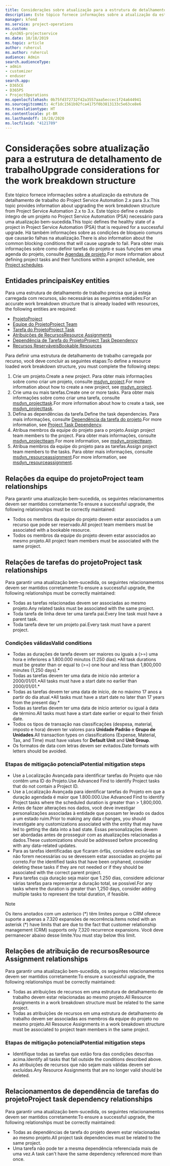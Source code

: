 ```yaml
---
title: Considerações sobre atualização para a estrutura de detalhamento de trabalho
description: Este tópico fornece informações sobre a atualização da estrutura de detalhamento de trabalho do Project Service Automation 2.x para 3.x.
manager: kfend
ms.service: project-operations
ms.custom:
- dyn365-projectservice
ms.date: 10/18/2019
ms.topic: article
author: ruhercul
ms.author: ruhercul
audience: Admin
search.audienceType:
- admin
- customizer
- enduser
search.app:
- D365CE
- D365PS
- ProjectOperations
ms.openlocfilehash: 0b75fd372732f42a3557aaa5eccec1f24a644941
ms.sourcegitcommit: 4cf1dc1561b92fca4175f0b3813133c5e63ce8e6
ms.translationtype: HT
ms.contentlocale: pt-BR
ms.lasthandoff: 10/28/2020
ms.locfileid: "4121789"
---
```

# <a name="upgrade-considerations-for-the-work-breakdown-structure"></a><span data-ttu-id="402fc-103">Considerações sobre atualização para a estrutura de detalhamento de trabalho</span><span class="sxs-lookup"><span data-stu-id="402fc-103">Upgrade considerations for the work breakdown structure</span></span>
<span data-ttu-id="402fc-104">Este tópico fornece informações sobre a atualização da estrutura de detalhamento de trabalho do Project Service Automation 2.x para 3.x.</span><span class="sxs-lookup"><span data-stu-id="402fc-104">This topic provides information about upgrading the work breakdown structure from Project Service Automation 2.x to 3.x.</span></span> <span data-ttu-id="402fc-105">Este tópico define o estado íntegro de um projeto no Project Service Automation (PSA) necessário para uma atualização bem-sucedida.</span><span class="sxs-lookup"><span data-stu-id="402fc-105">This topic defines the healthy state of a project in Project Service Automation (PSA) that is required for a successful upgrade.</span></span> <span data-ttu-id="402fc-106">Há também informações sobre as condições de bloqueio comuns que causarão falhas na atualização.</span><span class="sxs-lookup"><span data-stu-id="402fc-106">There is also information about the common blocking conditions that will cause upgrade to fail.</span></span> <span data-ttu-id="402fc-107">Para obter mais informações sobre como definir tarefas do projeto e suas funções em uma agenda do projeto, consulte [Agendas de projeto](project-creating.md).</span><span class="sxs-lookup"><span data-stu-id="402fc-107">For more information about defining project tasks and their functions within a project schedule, see [Project schedules](project-creating.md).</span></span>

## <a name="key-entities"></a><span data-ttu-id="402fc-108">Entidades principais</span><span class="sxs-lookup"><span data-stu-id="402fc-108">Key entities</span></span>
<span data-ttu-id="402fc-109">Para uma estrutura de detalhamento de trabalho precisa que já esteja carregada com recursos, são necessárias as seguintes entidades:</span><span class="sxs-lookup"><span data-stu-id="402fc-109">For an accurate work breakdown structure that is already loaded with resources, the following entities are required:</span></span>

- [<span data-ttu-id="402fc-110">Projeto</span><span class="sxs-lookup"><span data-stu-id="402fc-110">Project</span></span>](https://docs.microsoft.com/dynamics365/customerengagement/on-premises/developer/entities/msdyn_project)
- [<span data-ttu-id="402fc-111">Equipe do Projeto</span><span class="sxs-lookup"><span data-stu-id="402fc-111">Project Team</span></span>](https://docs.microsoft.com/dynamics365/customerengagement/on-premises/developer/entities/msdyn_projectteam)
- [<span data-ttu-id="402fc-112">Tarefa do Projeto</span><span class="sxs-lookup"><span data-stu-id="402fc-112">Project Task</span></span>](https://docs.microsoft.com/dynamics365/customerengagement/on-premises/developer/entities/msdyn_projecttask)
- [<span data-ttu-id="402fc-113">Atribuições de Recursos</span><span class="sxs-lookup"><span data-stu-id="402fc-113">Resource Assignments</span></span>](https://docs.microsoft.com/dynamics365/customerengagement/on-premises/developer/entities/msdyn_resourceassignment)
- [<span data-ttu-id="402fc-114">Dependência de Tarefa do Projeto</span><span class="sxs-lookup"><span data-stu-id="402fc-114">Project Task Dependency</span></span>](https://docs.microsoft.com/dynamics365/customerengagement/on-premises/developer/entities/msdyn_projecttaskdependency)
- [<span data-ttu-id="402fc-115">Recursos Reserváveis</span><span class="sxs-lookup"><span data-stu-id="402fc-115">Bookable Resources</span></span>](https://docs.microsoft.com/dynamics365/customerengagement/on-premises/developer/entities/bookableresource)

<span data-ttu-id="402fc-116">Para definir uma estrutura de detalhamento de trabalho carregada por recurso, você deve concluir as seguintes etapas:</span><span class="sxs-lookup"><span data-stu-id="402fc-116">To define a resource loaded work breakdown structure, you must complete the following steps:</span></span>

1. <span data-ttu-id="402fc-117">Crie um projeto.</span><span class="sxs-lookup"><span data-stu-id="402fc-117">Create a new project.</span></span> <span data-ttu-id="402fc-118">Para obter mais informações sobre como criar um projeto, consulte [msdyn_project](https://docs.microsoft.com/dynamics365/customerengagement/on-premises/developer/entities/msdyn_project).</span><span class="sxs-lookup"><span data-stu-id="402fc-118">For more information about how to create a new project, see [msdyn_project](https://docs.microsoft.com/dynamics365/customerengagement/on-premises/developer/entities/msdyn_project).</span></span>
2. <span data-ttu-id="402fc-119">Crie uma ou mais tarefas.</span><span class="sxs-lookup"><span data-stu-id="402fc-119">Create one or more tasks.</span></span> <span data-ttu-id="402fc-120">Para obter mais informações sobre como criar uma tarefa, consulte [msdyn_projecttask](https://docs.microsoft.com/dynamics365/customerengagement/on-premises/developer/entities/msdyn_projecttask).</span><span class="sxs-lookup"><span data-stu-id="402fc-120">For more information about how to create a task, see [msdyn_projecttask](https://docs.microsoft.com/dynamics365/customerengagement/on-premises/developer/entities/msdyn_projecttask).</span></span>
3. <span data-ttu-id="402fc-121">Defina as dependências da tarefa.</span><span class="sxs-lookup"><span data-stu-id="402fc-121">Define the task dependencies.</span></span> <span data-ttu-id="402fc-122">Para mais informações, consulte [Dependência da tarefa do projeto](https://docs.microsoft.com/dynamics365/customerengagement/on-premises/developer/entities/msdyn_projecttaskdependency).</span><span class="sxs-lookup"><span data-stu-id="402fc-122">For more information, see [Project Task Dependency](https://docs.microsoft.com/dynamics365/customerengagement/on-premises/developer/entities/msdyn_projecttaskdependency).</span></span>
4. <span data-ttu-id="402fc-123">Atribua membros da equipe do projeto para o projeto.</span><span class="sxs-lookup"><span data-stu-id="402fc-123">Assign project team members to the project.</span></span> <span data-ttu-id="402fc-124">Para obter mais informações, consulte [msdyn_projectteam](https://docs.microsoft.com/dynamics365/customerengagement/on-premises/developer/entities/msdyn_projectteam).</span><span class="sxs-lookup"><span data-stu-id="402fc-124">For more information, see [msdyn_projectteam](https://docs.microsoft.com/dynamics365/customerengagement/on-premises/developer/entities/msdyn_projectteam).</span></span>
5. <span data-ttu-id="402fc-125">Atribua membros da equipe do projeto para as tarefas.</span><span class="sxs-lookup"><span data-stu-id="402fc-125">Assign project team members to the tasks.</span></span> <span data-ttu-id="402fc-126">Para obter mais informações, consulte [msdyn_resourceassignment](https://docs.microsoft.com/dynamics365/customerengagement/on-premises/developer/entities/msdyn_resourceassignment).</span><span class="sxs-lookup"><span data-stu-id="402fc-126">For more information, see [msdyn_resourceassignment](https://docs.microsoft.com/dynamics365/customerengagement/on-premises/developer/entities/msdyn_resourceassignment).</span></span>

## <a name="project-team-relationships"></a><span data-ttu-id="402fc-127">Relações da equipe do projeto</span><span class="sxs-lookup"><span data-stu-id="402fc-127">Project team relationships</span></span>

<span data-ttu-id="402fc-128">Para garantir uma atualização bem-sucedida, os seguintes relacionamentos devem ser mantidos corretamente:</span><span class="sxs-lookup"><span data-stu-id="402fc-128">To ensure a successful upgrade, the following relationships must be correctly maintained:</span></span>
- <span data-ttu-id="402fc-129">Todos os membros da equipe do projeto devem estar associados a um recurso que pode ser reservado.</span><span class="sxs-lookup"><span data-stu-id="402fc-129">All project team members must be associated with a bookable resource.</span></span>
- <span data-ttu-id="402fc-130">Todos os membros da equipe do projeto devem estar associados ao mesmo projeto.</span><span class="sxs-lookup"><span data-stu-id="402fc-130">All project team members must be associated with the same project.</span></span> 

## <a name="project-task-relationships"></a><span data-ttu-id="402fc-131">Relações de tarefas do projeto</span><span class="sxs-lookup"><span data-stu-id="402fc-131">Project task relationships</span></span>
<span data-ttu-id="402fc-132">Para garantir uma atualização bem-sucedida, os seguintes relacionamentos devem ser mantidos corretamente:</span><span class="sxs-lookup"><span data-stu-id="402fc-132">To ensure a successful upgrade, the following relationships must be correctly maintained:</span></span>

- <span data-ttu-id="402fc-133">Todas as tarefas relacionadas devem ser associadas ao mesmo projeto.</span><span class="sxs-lookup"><span data-stu-id="402fc-133">Any related tasks must be associated with the same project.</span></span>
- <span data-ttu-id="402fc-134">Toda tarefa de linha deve ter uma tarefa pai.</span><span class="sxs-lookup"><span data-stu-id="402fc-134">Every line task must have a parent task.</span></span>
- <span data-ttu-id="402fc-135">Toda tarefa deve ter um projeto pai.</span><span class="sxs-lookup"><span data-stu-id="402fc-135">Every task must have a parent project.</span></span>

### <a name="valid-conditions"></a><span data-ttu-id="402fc-136">Condições válidas</span><span class="sxs-lookup"><span data-stu-id="402fc-136">Valid conditions</span></span>

- <span data-ttu-id="402fc-137">Todas as durações de tarefa devem ser maiores ou iguais a (>=) uma hora e inferiores a 1.800.000 minutos (1.250 dias).\*</span><span class="sxs-lookup"><span data-stu-id="402fc-137">All task durations must be greater than or equal to (>=) one hour and less than 1,800,000 minutes (1,250 days).\*</span></span>
- <span data-ttu-id="402fc-138">Todas as tarefas devem ter uma data de início não anterior a 2000/01/01.\*</span><span class="sxs-lookup"><span data-stu-id="402fc-138">All tasks must have a start date no earlier than 2000/01/01.\*</span></span>
- <span data-ttu-id="402fc-139">Todas as tarefas devem ter uma data de início, de no máximo 17 anos a partir do dia atual.\*</span><span class="sxs-lookup"><span data-stu-id="402fc-139">All tasks must have a start date no later than 17 years from the present day.\*</span></span>
- <span data-ttu-id="402fc-140">Todas as tarefas devem ter uma data de início anterior ou igual à data de término.</span><span class="sxs-lookup"><span data-stu-id="402fc-140">All tasks must have a start date earlier or equal to their finish date.</span></span>
- <span data-ttu-id="402fc-141">Todos os tipos de transação nas classificações (despesa, material, imposto e hora) devem ter valores para **Unidade Padrão** e **Grupo de Unidades**.</span><span class="sxs-lookup"><span data-stu-id="402fc-141">All transaction types on classifications (Expense, Material, Tax, and Time) must have values for **Default Unit** and **Unit Group**.</span></span>
- <span data-ttu-id="402fc-142">Os formatos de data com letras devem ser evitados.</span><span class="sxs-lookup"><span data-stu-id="402fc-142">Date formats with letters should be avoided.</span></span>

### <a name="potential-mitigation-steps"></a><span data-ttu-id="402fc-143">Etapas de mitigação potencial</span><span class="sxs-lookup"><span data-stu-id="402fc-143">Potential mitigation steps</span></span>
- <span data-ttu-id="402fc-144">Use a Localização Avançada para identificar tarefas do Projeto que não contêm uma ID do Projeto.</span><span class="sxs-lookup"><span data-stu-id="402fc-144">Use Advanced Find to identify Project tasks that do not contain a Project ID.</span></span>
- <span data-ttu-id="402fc-145">Use a Localização Avançada para identificar tarefas do Projeto em que a duração agendada é maior que 1.800.000.</span><span class="sxs-lookup"><span data-stu-id="402fc-145">Use Advanced Find to identify Project tasks where the scheduled duration is greater than > 1,800,000.</span></span>
- <span data-ttu-id="402fc-146">Antes de fazer alterações nos dados, você deve investigar personalizações associadas à entidade que possam ter levado os dados a um estado ruim.</span><span class="sxs-lookup"><span data-stu-id="402fc-146">Prior to making any data changes, you should investigate any customizations associated with the entity that may have led to getting the data into a bad state.</span></span> <span data-ttu-id="402fc-147">Essas personalizações devem ser abordadas antes de prosseguir com as atualizações relacionadas a dados.</span><span class="sxs-lookup"><span data-stu-id="402fc-147">These customizations should be addressed before proceeding with any data-related updates.</span></span>
- <span data-ttu-id="402fc-148">Para as tarefas identificadas que ficaram órfãs, considere excluí-las se não forem necessárias ou se devessem estar associadas ao projeto pai correto.</span><span class="sxs-lookup"><span data-stu-id="402fc-148">For the identified tasks that have been orphaned, consider deleting these tasks if they are not needed or if they should be associated with the correct parent project.</span></span>
- <span data-ttu-id="402fc-149">Para tarefas cuja duração seja maior que 1.250 dias, considere adicionar várias tarefas para representar a duração total, se possível.</span><span class="sxs-lookup"><span data-stu-id="402fc-149">For any tasks where the duration is greater than 1,250 days, consider adding multiple tasks to represent the total duration, if feasible.</span></span>

> [!NOTE]
> <span data-ttu-id="402fc-150">Os itens anotados com um asterisco (\*) têm limites porque o CRM oferece suporte a apenas a 7.320 expansões de recorrência.</span><span class="sxs-lookup"><span data-stu-id="402fc-150">Items noted with an asterisk (\*) have limits that are due to the fact that customer relationship management (CRM) supports only 7,320 recurrence expansions.</span></span> <span data-ttu-id="402fc-151">Você deve permanecer abaixo desse limite.</span><span class="sxs-lookup"><span data-stu-id="402fc-151">You must stay below this limit.</span></span>

## <a name="resource-assignment-relationships"></a><span data-ttu-id="402fc-152">Relações de atribuição de recursos</span><span class="sxs-lookup"><span data-stu-id="402fc-152">Resource Assignment relationships</span></span>
<span data-ttu-id="402fc-153">Para garantir uma atualização bem-sucedida, os seguintes relacionamentos devem ser mantidos corretamente:</span><span class="sxs-lookup"><span data-stu-id="402fc-153">To ensure a successful upgrade, the following relationships must be correctly maintained:</span></span>

- <span data-ttu-id="402fc-154">Todas as atribuições de recursos em uma estrutura de detalhamento de trabalho devem estar relacionadas ao mesmo projeto.</span><span class="sxs-lookup"><span data-stu-id="402fc-154">All Resource Assignments in a work breakdown structure must be related to the same project.</span></span>
- <span data-ttu-id="402fc-155">Todas as atribuições de recursos em uma estrutura de detalhamento de trabalho devem ser associadas aos membros da equipe do projeto no mesmo projeto.</span><span class="sxs-lookup"><span data-stu-id="402fc-155">All Resource Assignments in a work breakdown structure must be associated to project team members in the same project.</span></span>

### <a name="potential-mitigation-steps"></a><span data-ttu-id="402fc-156">Etapas de mitigação potencial</span><span class="sxs-lookup"><span data-stu-id="402fc-156">Potential mitigation steps</span></span>
- <span data-ttu-id="402fc-157">Identifique todas as tarefas que estão fora das condições descritas acima.</span><span class="sxs-lookup"><span data-stu-id="402fc-157">Identify all tasks that fall outside the conditions described above.</span></span>  
- <span data-ttu-id="402fc-158">As atribuições de recursos que não sejam mais válidas devem ser excluídas.</span><span class="sxs-lookup"><span data-stu-id="402fc-158">Any Resource Assignments that are no longer valid should be deleted.</span></span>

## <a name="project-task-dependency-relationships"></a><span data-ttu-id="402fc-159">Relacionamentos de dependência de tarefas do projeto</span><span class="sxs-lookup"><span data-stu-id="402fc-159">Project task dependency relationships</span></span>
<span data-ttu-id="402fc-160">Para garantir uma atualização bem-sucedida, os seguintes relacionamentos devem ser mantidos corretamente:</span><span class="sxs-lookup"><span data-stu-id="402fc-160">To ensure a successful upgrade, the following relationships must be correctly maintained:</span></span>

- <span data-ttu-id="402fc-161">Todas as dependências de tarefa do projeto devem estar relacionadas ao mesmo projeto.</span><span class="sxs-lookup"><span data-stu-id="402fc-161">All project task dependencies must be related to the same project.</span></span>
- <span data-ttu-id="402fc-162">Uma tarefa não pode ter a mesma dependência referenciada mais de uma vez.</span><span class="sxs-lookup"><span data-stu-id="402fc-162">A task can't have the same dependency referenced more than once.</span></span>
